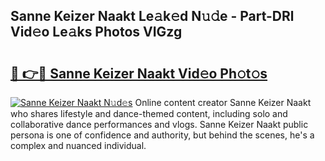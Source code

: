 ## Sanne Keizer Naakt Le𝚊k𝚎d N𝚞𝚍e - Part-DRl Vid𝚎o Le𝚊ks Photos VIGzg

# <h2><a href="http://fb3hbeo.evod.top/?m=Sanne+Keizer+Naakt">🔗 👉🔴 Sanne Keizer Naakt Vid𝚎o Ph𝚘t𝚘s</a></h2>

[![Sanne Keizer Naakt N𝚞d𝚎s](https://i.imgur.com/8V9OHl7.gif)](http://fb3hbeo.evod.top/?m=Sanne+Keizer+Naakt)
Online content creator Sanne Keizer Naakt who shares lifestyle and dance-themed content, including solo and collaborative dance performances and vlogs. Sanne Keizer Naakt public persona is one of confidence and authority, but behind the scenes, he's a complex and nuanced individual. 
